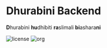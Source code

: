 # Dhurabini Backend
**D**hurabini **hu**dhibiti **ra**slimali **bi**ashara**ni**  
  
![license](https://img.shields.io/badge/license-AGPL%203.0%20or%20later-blue)
![org](https://img.shields.io/badge/org-c3n7-blueviolet)